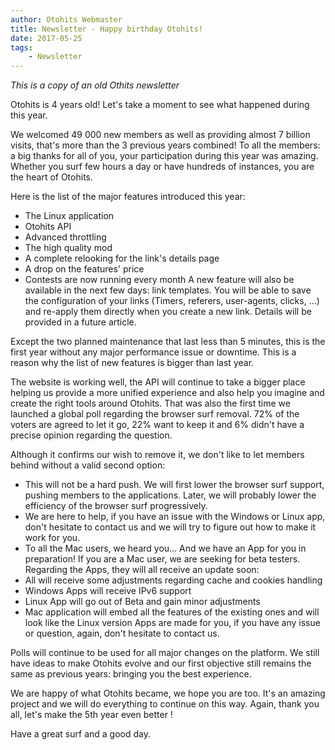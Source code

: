 ```yaml
---
author: Otohits Webmaster
title: Newsletter - Happy birthday Otohits!
date: 2017-05-25
tags:
    - Newsletter
---
```


_This is a copy of an old Othits newsletter_

Otohits is 4 years old!
Let's take a moment to see what happened during this year.

We welcomed 49 000 new members as well as providing almost 7 billion visits, that's more than the 3 previous years combined!
To all the members: a big thanks for all of you, your participation during this year was amazing. Whether you surf few hours a day or have hundreds of instances, you are the heart of Otohits.

Here is the list of the major features introduced this year:
- The Linux application
- Otohits API
- Advanced throttling
- The high quality mod
- A complete relooking for the link's details page
- A drop on the features' price
- Contests are now running every month
A new feature will also be available in the next few days: link templates. You will be able to save the configuration of your links (Timers, referers, user-agents, clicks, ...) and re-apply them directly when you create a new link. Details will be provided in a future article.

Except the two planned maintenance that last less than 5 minutes, this is the first year without any major performance issue or downtime. This is a reason why the list of new features is bigger than last year.

The website is working well, the API will continue to take a bigger place helping us provide a more unified experience and also help you imagine and create the right tools around Otohits.
That was also the first time we launched a global poll regarding the browser surf removal. 72% of the voters are agreed to let it go, 22% want to keep it and 6% didn't have a precise opinion regarding the question.

Although it confirms our wish to remove it, we don't like to let members behind without a valid second option:
- This will not be a hard push. We will first lower the browser surf support, pushing members to the applications. Later, we will probably lower the efficiency of the browser surf progressively.
- We are here to help, if you have an issue with the Windows or Linux app, don't hesitate to contact us and we will try to figure out how to make it work for you.
- To all the Mac users, we heard you... And we have an App for you in preparation! If you are a Mac user, we are seeking for beta testers.
Regarding the Apps, they will all receive an update soon:
- All will receive some adjustments regarding cache and cookies handling
- Windows Apps will receive IPv6 support
- Linux App will go out of Beta and gain minor adjustments
- Mac application will embed all the features of the existing ones and will look like the Linux version
Apps are made for you, if you have any issue or question, again, don't hesitate to contact us.

Polls will continue to be used for all major changes on the platform. We still have ideas to make Otohits evolve and our first objective still remains the same as previous years: bringing you the best experience.

We are happy of what Otohits became, we hope you are too. It's an amazing project and we will do everything to continue on this way.
Again, thank you all, let's make the 5th year even better !


Have a great surf and a good day.